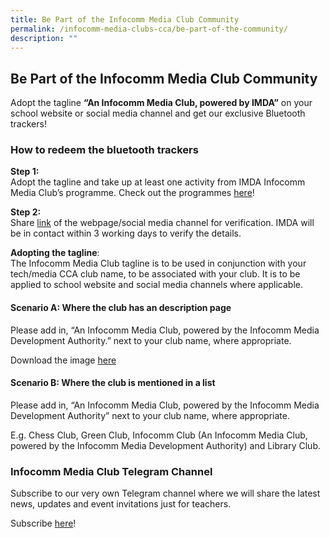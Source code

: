 ```yaml
---
title: Be Part of the Infocomm Media Club Community
permalink: /infocomm-media-clubs-cca/be-part-of-the-community/
description: ""
---
```

## Be Part of the Infocomm Media Club Community

Adopt the tagline **“An Infocomm Media Club, powered by IMDA”** on your school website or social media channel and get our exclusive Bluetooth trackers! 

### **How to redeem the bluetooth trackers**  

**Step 1:** <br>
Adopt the tagline and take up at least one activity from IMDA Infocomm Media Club’s programme. Check out the programmes [here](https://codesg.imda.gov.sg/infocomm-media-clubs/)!

**Step 2:** <br>
Share [link](https://go.gov.sg/imc-tokens-redemption) of the webpage/social media channel for verification. IMDA will be in contact within 3 working days to verify the details.

**Adopting the tagline**: <br>
The Infocomm Media Club tagline is to be used in conjunction with your tech/media CCA club name, to be associated with your club. It is to be applied to school website and social media channels where applicable. 

#### **Scenario A: Where the club has an description page**

Please add in, “An Infocomm Media Club, powered by the Infocomm Media Development Authority.” next to your club name, where appropriate. 

Download the image [here](https://file.go.gov.sg/imdaimctagline.JPG)

#### **Scenario B: Where the club is mentioned in a list**

Please add in, “An Infocomm Media Club, powered by the Infocomm Media Development Authority” next to your club name, where appropriate.<br>


E.g. Chess Club, Green Club, Infocomm Club (An Infocomm Media Club, powered by the Infocomm Media Development Authority) and Library Club.

### Infocomm Media Club Telegram Channel

Subscribe to our very own Telegram channel where we will share the latest news, updates and event invitations just for teachers.

Subscribe [here](https://go.gov.sg/imda-imc-telegram-channel)!